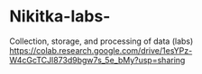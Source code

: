 # Nikitka-labs-
Collection, storage, and processing of data (labs)
https://colab.research.google.com/drive/1esYPz-W4cGcTCJl873d9bgw7s_5e_bMy?usp=sharing
